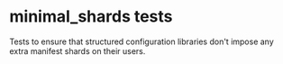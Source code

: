 # minimal_shards tests

Tests to ensure that structured configuration libraries don't impose any extra
manifest shards on their users.
